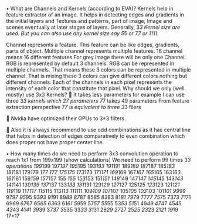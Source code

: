 •	What are Channels and Kernels (according to EVA)?
Kernels help in feature extractor of an image. It helps in detecting edges and gradients in the initial layers and Textures and patterns, part of image, Image and scenes eventually at later stages of layers. Generally, 3*3 Kernel size are used. But you can also use any kernel size say 5*5 or 7*7 or 11*11.

Channel represents a feature. This feature can be like edges, gradients, parts  of object.  Multiple channel represents multiple features. 16 channel means 16 different features For grey image there will be only one Channel. RGB is represented by default 3 channels. RGB can be represented in multiple channels. That means these 3 colors can be represented in multiple channel. That is mixing these 3 colors can give different colors nothing but different channels. Each of the channels in each pixel represents the intensity of each color that constitute that pixel. 
Why should we only (well mostly) use 3x3 Kernels?
	It takes less parameters for example I can use three 3*3 kernels which 27 parameters
7*7 takes 49 parameters
From feature extraction perspective 7*7 is equivalent  to three 3*3 filers

	Nvidia have optimized their GPUs to 3*3 filters

	Also it is always recommend to use odd combinations as it has central line that helps in detection of edges comparatively to even combination which does proper not have proper center line.

•	How many times do we need to perform 3x3 convolution operation to reach 1x1 from 199x199 (show calculations)
We need to perform 99 times 3*3 operations
199*199
197*197
195*195
193*193
191*191
189*189
187*187
185*183
181*181
179*179
177 *177
175*175
173*173
171*171
169*169
167*167
165*165
163*163
161*161
159*159
157*157
155 *155
153*153
151*151
149*149
147*147
145*145
143*143
141*141
139*139
137*137
133*133
131*131
129*129
127*127
125*125
123*123
121*121
119*119
117*117
115*115
113*113
111*111
109*109
107*107
105*105
103*103
101*101
99*99
97*97
95*95
93*93
91*91
89*89
87*87
85*85
83*83
81*81
79*79
77*77
75*75
73*73
71*71
69*69
67*67
65*65
63*63
61*61
59*59
57*57
55*55
53*53
51*51
49*49
47*47
45*45
43*43
41*41
39*39
37*37
35*35
33*33
31*31
29*29
27*27
25*25
23*23
21*21
19*19
17*17
